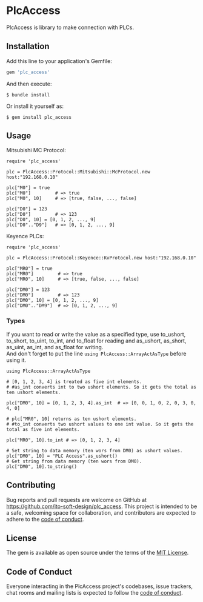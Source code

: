 # PlcAccess

PlcAccess is library to make connection with PLCs.

## Installation

Add this line to your application's Gemfile:

```ruby
gem 'plc_access'
```

And then execute:

    $ bundle install

Or install it yourself as:

    $ gem install plc_access

## Usage


Mitsubishi MC Protocol:

```
require 'plc_access'

plc = PlcAccess::Protocol::Mitsubishi::McProtocol.new host:"192.168.0.10"

plc["M0"] = true
plc["M0"]         # => true
plc["M0", 10]     # => [true, false, ..., false]

plc["D0"] = 123
plc["D0"]         # => 123
plc["D0", 10] = [0, 1, 2, ..., 9]
plc["D0".."D9"]   # => [0, 1, 2, ..., 9]
```

Keyence PLCs:

```
require 'plc_access'

plc = PlcAccess::Protocol::Keyence::KvProtocol.new host:"192.168.0.10"

plc["MR0"] = true
plc["MR0"]         # => true
plc["MR0", 10]     # => [true, false, ..., false]

plc["DM0"] = 123
plc["DM0"]         # => 123
plc["DM0", 10] = [0, 1, 2, ..., 9]
plc["DM0".."DM9"]  # => [0, 1, 2, ..., 9]
```

### Types

If you want to read or write the value as a specified type, use to_ushort, to_short, to_uint, to_int, and to_float for reading and as_ushort, as_short, as_uint, as_int, and as_float for writing.   
And don't forget to put the line ```using PlcAccess::ArrayActAsType``` before using it.

```
using PlcAccess::ArrayActAsType

# [0, 1, 2, 3, 4] is treated as five int elements.
# #as_int converts int to two ushort elements. So it gets the total as ten ushort elements.

plc["DM0", 10] = [0, 1, 2, 3, 4].as_int  # => [0, 0, 1, 0, 2, 0, 3, 0, 4, 0]

# plc["MR0", 10] returns as ten ushort elements.
# #to_int converts two ushort values to one int value. So it gets the total as five int elements.

plc["MR0", 10].to_int # => [0, 1, 2, 3, 4]

# Set string to data memory (ten wors from DM0) as ushort values.
plc["DM0", 10] = "PLC Access".as_ushort()
# Get string from data memory (ten wors from DM0).
plc["DM0", 10].to_string()

```

## Contributing

Bug reports and pull requests are welcome on GitHub at https://github.com/ito-soft-design/plc_access. This project is intended to be a safe, welcoming space for collaboration, and contributors are expected to adhere to the [code of conduct](https://github.com/ito-soft-design/plc_access/blob/master/CODE_OF_CONDUCT.md).


## License

The gem is available as open source under the terms of the [MIT License](https://opensource.org/licenses/MIT).

## Code of Conduct

Everyone interacting in the PlcAccess project's codebases, issue trackers, chat rooms and mailing lists is expected to follow the [code of conduct](https://github.com/ito-soft-design/plc_access/blob/master/CODE_OF_CONDUCT.md).
